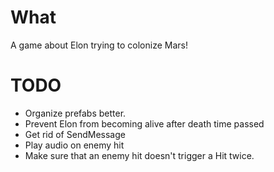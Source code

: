 # What

A game about Elon trying to colonize Mars!

# TODO

* Organize prefabs better.
* Prevent Elon from becoming alive after death time passed
* Get rid of SendMessage
* Play audio on enemy hit
* Make sure that an enemy hit doesn't trigger a Hit twice.
